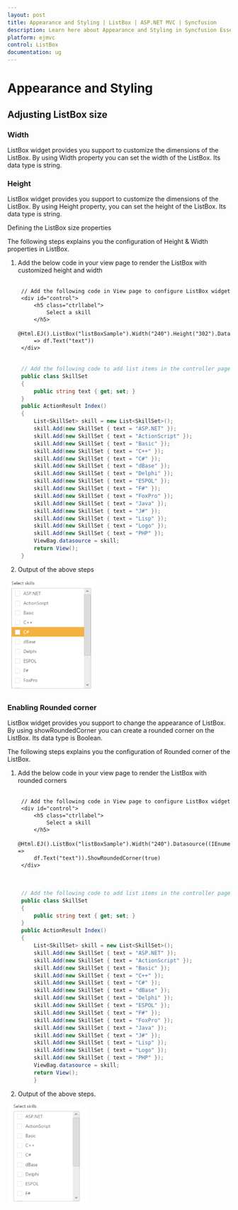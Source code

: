 ```yaml
---
layout: post
title: Appearance and Styling | ListBox | ASP.NET MVC | Syncfusion
description: Learn here about Appearance and Styling in Syncfusion Essential ASP.NET MVC ListBox Control, its elements, and more.
platform: ejmvc
control: ListBox
documentation: ug
---
```


# Appearance and Styling

## Adjusting ListBox size

### Width

ListBox widget provides you support to customize the dimensions of the ListBox. By using Width property you can set the width of the ListBox. Its data type is string.

### Height

ListBox widget provides you support to customize the dimensions of the ListBox. By using Height property, you can set the height of the ListBox. Its data type is string.

Defining the ListBox size properties

The following steps explains you the configuration of Height & Width properties in ListBox.

1. Add the below code in your view page to render the ListBox with customized height and width

   ~~~ cshtml
   
	// Add the following code in View page to configure ListBox widget
	<div id="control">  
		<h5 class="ctrllabel"> 
			Select a skill 
		</h5>
		@Html.EJ().ListBox("listBoxSample").Width("240").Height("302").Datasource((IEnumerable<SkillSet>)ViewBag.datasource).ListBoxFields(df 
		=> df.Text("text"))
	</div>

   ~~~
   
   
   ~~~ csharp
   
	// Add the following code to add list items in the controller page
	public class SkillSet 
	{    
		public string text { get; set; }  
	}    
	public ActionResult Index() 
	{ 
		List<SkillSet> skill = new List<SkillSet>();     
		skill.Add(new SkillSet { text = "ASP.NET" }); 
		skill.Add(new SkillSet { text = "ActionScript" });     
		skill.Add(new SkillSet { text = "Basic" });    
		skill.Add(new SkillSet { text = "C++" });   
		skill.Add(new SkillSet { text = "C#" });    
		skill.Add(new SkillSet { text = "dBase" });  
		skill.Add(new SkillSet { text = "Delphi" });  
		skill.Add(new SkillSet { text = "ESPOL" });   
		skill.Add(new SkillSet { text = "F#" });      
		skill.Add(new SkillSet { text = "FoxPro" });    
		skill.Add(new SkillSet { text = "Java" });     
		skill.Add(new SkillSet { text = "J#" });     
		skill.Add(new SkillSet { text = "Lisp" });    
		skill.Add(new SkillSet { text = "Logo" });    
		skill.Add(new SkillSet { text = "PHP" });    
		ViewBag.datasource = skill; 
		return View();    
	}

   ~~~
   


2. Output of the above steps


![Adjusting ListBox size in ASP.NET MVC ListBox](appearance-and-styling_images/aspnetmvc-listbox-adjusting-size.png)



### Enabling Rounded corner

ListBox widget provides you support to change the appearance of ListBox. By using showRoundedCorner you can create a rounded corner on the ListBox. Its data type is Boolean.

The following steps explains you the configuration of Rounded corner of the ListBox.

1. Add the below code in your view page to render the ListBox with rounded corners


   ~~~ cshtml
   
	// Add the following code in View page to configure ListBox widget
	<div id="control">  
		<h5 class="ctrllabel"> 
			Select a skill  
		</h5> 
		@Html.EJ().ListBox("listBoxSample").Width("240").Datasource((IEnumerable<SkillSet>)ViewBag.datasource).ListBoxFields(df =>
		df.Text("text")).ShowRoundedCorner(true)
	</div>
		
   ~~~
   
		
   ~~~ csharp
   
	// Add the following code to add list items in the controller page 
	public class SkillSet
	{  
		public string text { get; set; } 
	} 
	public ActionResult Index()
	{    
		List<SkillSet> skill = new List<SkillSet>();  
		skill.Add(new SkillSet { text = "ASP.NET" });
		skill.Add(new SkillSet { text = "ActionScript" });
		skill.Add(new SkillSet { text = "Basic" });     
		skill.Add(new SkillSet { text = "C++" });     
		skill.Add(new SkillSet { text = "C#" });     
		skill.Add(new SkillSet { text = "dBase" });  
		skill.Add(new SkillSet { text = "Delphi" }); 
		skill.Add(new SkillSet { text = "ESPOL" });  
		skill.Add(new SkillSet { text = "F#" });    
		skill.Add(new SkillSet { text = "FoxPro" }); 
		skill.Add(new SkillSet { text = "Java" });  
		skill.Add(new SkillSet { text = "J#" });   
		skill.Add(new SkillSet { text = "Lisp" }); 
		skill.Add(new SkillSet { text = "Logo" }); 
		skill.Add(new SkillSet { text = "PHP" });  
		ViewBag.datasource = skill;   
		return View(); 
		}

   ~~~
   



2. Output of the above steps.


![Enabling Rounded Corner in ASP.NET MVC ListBox](appearance-and-styling_images/aspnetmvc-listbox-enabling-rounded-corner.png)



